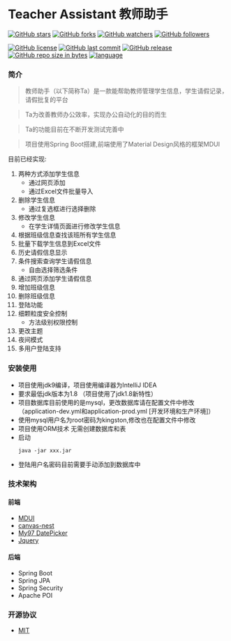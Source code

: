 # Teacher Assistant 教师助手
[![GitHub stars](https://img.shields.io/github/stars/itning/Ta.svg?style=social&label=Stars)]()
[![GitHub forks](https://img.shields.io/github/forks/itning/Ta.svg?style=social&label=Fork)]()
[![GitHub watchers](https://img.shields.io/github/watchers/itning/Ta.svg?style=social&label=Watch)]()
[![GitHub followers](https://img.shields.io/github/followers/itning.svg?style=social&label=Follow)]()

[![GitHub license](https://img.shields.io/github/license/itning/Ta.svg)](https://github.com/itning/Ta/blob/master/LICENSE)
[![GitHub last commit](https://img.shields.io/github/last-commit/itning/Ta.svg)]()
[![GitHub release](https://img.shields.io/github/release/itning/Ta.svg)]()
[![GitHub repo size in bytes](https://img.shields.io/github/repo-size/itning/Ta.svg)]()
[![language](https://img.shields.io/badge/language-JAVA-orange.svg)]()


### 简介
> 教师助手（以下简称Ta）是一款能帮助教师管理学生信息，学生请假记录，请假批复的平台

> Ta为改善教师办公效率，实现办公自动化的目的而生

> Ta的功能目前在不断开发测试完善中

> 项目使用Spring Boot搭建,前端使用了Material Design风格的框架MDUI

目前已经实现:

1. 两种方式添加学生信息
     - 通过网页添加
     - 通过Excel文件批量导入
2. 删除学生信息
     - 通过复选框进行选择删除
3. 修改学生信息
     - 在学生详情页面进行修改学生信息
4. 根据班级信息查找该班所有学生信息
5. 批量下载学生信息到Excel文件
6. 历史请假信息显示
7. 条件搜索查询学生请假信息
     - 自由选择筛选条件
8. 通过网页添加学生请假信息
9. 增加班级信息
10. 删除班级信息
11. 登陆功能
12. 细颗粒度安全控制
    - 方法级别权限控制
13. 更改主题
14. 夜间模式
15. 多用户登陆支持

### 安装使用
- 项目使用jdk9编译，项目使用编译器为IntelliJ IDEA
- 要求最低jdk版本为1.8 （项目使用了jdk1.8新特性）
- 项目数据库目前使用的是mysql，更改数据库请在配置文件中修改（application-dev.yml和application-prod.yml [开发环境和生产环境]）
- 使用mysql用户名为root密码为kingston,修改也在配置文件中修改
- 项目使用ORM技术 无需创建数据库和表
- 启动
    ```
    java -jar xxx.jar
    ```
- 登陆用户名密码目前需要手动添加到数据库中
### 技术架构
#### 前端
- [MDUI](https://www.mdui.org/)
- [canvas-nest](https://github.com/hustcc/canvas-nest.js)
- [My97 DatePicker](http://www.my97.net/license.asp)
- [Jquery](https://jquery.org/)
#### 后端
- Spring Boot
- Spring JPA
- Spring Security
- Apache POI
### 开源协议
- [MIT](https://github.com/itning/Ta/blob/master/LICENSE)